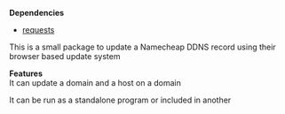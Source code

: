 <b>Dependencies</b>
<br>
* [requests](https://3.python-requests.org/)

This is a small package to update a Namecheap DDNS record using their browser based update system

<b>Features</b>
<br>
It can update a domain and a host on a domain

It can be run as a standalone program or included in another
